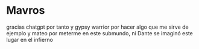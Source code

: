 # Mavros
gracias chatgpt por tanto
y gypsy warrior por hacer algo que me sirve de ejemplo
y mateo por meterme en este submundo, ni Dante se imaginó este lugar en el infierno

